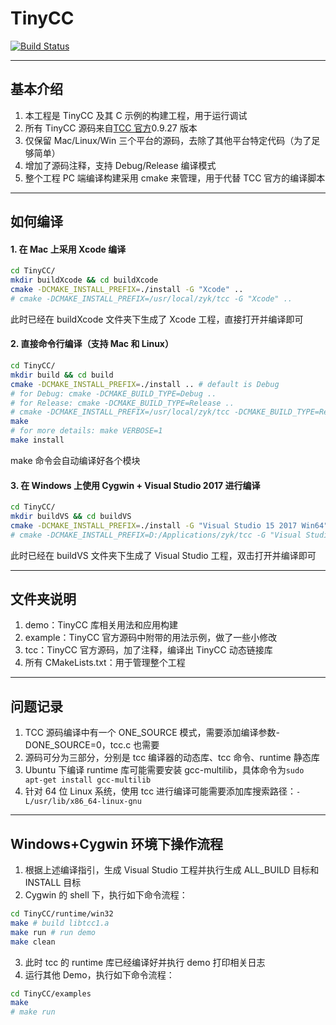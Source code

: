 # TinyCC

[![Build Status](https://travis-ci.com/zhyingkun/TinyCC.svg)](https://travis-ci.com/zhyingkun/TinyCC)

---

## 基本介绍

1. 本工程是 TinyCC 及其 C 示例的构建工程，用于运行调试
2. 所有 TinyCC 源码来自[TCC 官方](https://bellard.org/tcc/)0.9.27 版本
3. 仅保留 Mac/Linux/Win 三个平台的源码，去除了其他平台特定代码（为了足够简单）
4. 增加了源码注释，支持 Debug/Release 编译模式
5. 整个工程 PC 端编译构建采用 cmake 来管理，用于代替 TCC 官方的编译脚本

---

## 如何编译

#### 1. 在 Mac 上采用 Xcode 编译

```bash
cd TinyCC/
mkdir buildXcode && cd buildXcode
cmake -DCMAKE_INSTALL_PREFIX=./install -G "Xcode" ..
# cmake -DCMAKE_INSTALL_PREFIX=/usr/local/zyk/tcc -G "Xcode" ..
```

此时已经在 buildXcode 文件夹下生成了 Xcode 工程，直接打开并编译即可

#### 2. 直接命令行编译（支持 Mac 和 Linux）

```bash
cd TinyCC/
mkdir build && cd build
cmake -DCMAKE_INSTALL_PREFIX=./install .. # default is Debug
# for Debug: cmake -DCMAKE_BUILD_TYPE=Debug ..
# for Release: cmake -DCMAKE_BUILD_TYPE=Release ..
# cmake -DCMAKE_INSTALL_PREFIX=/usr/local/zyk/tcc -DCMAKE_BUILD_TYPE=Release ..
make
# for more details: make VERBOSE=1
make install
```

make 命令会自动编译好各个模块

#### 3. 在 Windows 上使用 Cygwin + Visual Studio 2017 进行编译

```bash
cd TinyCC/
mkdir buildVS && cd buildVS
cmake -DCMAKE_INSTALL_PREFIX=./install -G "Visual Studio 15 2017 Win64" ..
# cmake -DCMAKE_INSTALL_PREFIX=D:/Applications/zyk/tcc -G "Visual Studio 15 2017 Win64" ..
```

此时已经在 buildVS 文件夹下生成了 Visual Studio 工程，双击打开并编译即可

---

## 文件夹说明

1. demo：TinyCC 库相关用法和应用构建
2. example：TinyCC 官方源码中附带的用法示例，做了一些小修改
3. tcc：TinyCC 官方源码，加了注释，编译出 TinyCC 动态链接库
4. 所有 CMakeLists.txt：用于管理整个工程

---

## 问题记录

1. TCC 源码编译中有一个 ONE_SOURCE 模式，需要添加编译参数-DONE_SOURCE=0，tcc.c 也需要
2. 源码可分为三部分，分别是 tcc 编译器的动态库、tcc 命令、runtime 静态库
3. Ubuntu 下编译 runtime 库可能需要安装 gcc-multilib，具体命令为`sudo apt-get install gcc-multilib`
4. 针对 64 位 Linux 系统，使用 tcc 进行编译可能需要添加库搜索路径：`-L/usr/lib/x86_64-linux-gnu`

---

## Windows+Cygwin 环境下操作流程

1. 根据上述编译指引，生成 Visual Studio 工程并执行生成 ALL_BUILD 目标和 INSTALL 目标
2. Cygwin 的 shell 下，执行如下命令流程：

```bash
cd TinyCC/runtime/win32
make # build libtcc1.a
make run # run demo
make clean
```

3. 此时 tcc 的 runtime 库已经编译好并执行 demo 打印相关日志
4. 运行其他 Demo，执行如下命令流程：

```bash
cd TinyCC/examples
make
# make run
```
